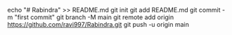 echo "# Rabindra" >> README.md
git init
git add README.md
git commit -m "first commit"
git branch -M main
git remote add origin https://github.com/ravi997/Rabindra.git
git push -u origin main
